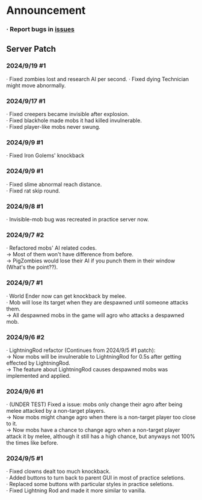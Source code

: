 # Announcement  
### · Report bugs in [**issues**](https://github.com/Seosean/Zombies-Practice-Server-Announcement/issues)  
## Server Patch  
### 2024/9/19 #1  
· Fixed zombies lost and research AI per second.
· Fixed dying Technician might move abnormally.
  
### 2024/9/17 #1  
· Fixed creepers became invisible after explosion.   
· Fixed blackhole made mobs it had killed invulnerable.   
· Fixed player-like mobs never swung.   
  
### 2024/9/9 #1  
· Fixed Iron Golems' knockback

### 2024/9/9 #1  
· Fixed slime abnormal reach distance.  
· Fixed rat skip round.  
  
### 2024/9/8 #1  
· Invisible-mob bug was recreated in practice server now.  
  
### 2024/9/7 #2  
· Refactored mobs' AI related codes.  
  -> Most of them won't have difference from before.  
  -> PigZombies would lose their AI if you punch them in their window (What's the point??).  
  
### 2024/9/7 #1  
· World Ender now can get knockback by melee.  
· Mob will lose its target when they are despawned until someone attacks them.  
  -> All despawned mobs in the game will agro who attacks a despawned mob.    
  
### 2024/9/6 #2  
· LightningRod refactor (Continues from 2024/9/5 #1 patch):  
  -> Now mobs will be invulnerable to LightningRod for 0.5s after getting effected by LightningRod.  
  -> The feature about LightningRod causes despawned mobs was implemented and applied.  
  
### 2024/9/6 #1  
· (UNDER TEST) Fixed a issue: mobs only change their agro after being melee attacked by a non-target players.  
  -> Now mobs might change agro when there is a non-target player too close to it.  
  -> Now mobs have a chance to change agro when a non-target player attack it by melee, although it still has a high chance, but anyways not 100% the times like before.  
  
### 2024/9/5 #1  
· Fixed clowns dealt too much knockback.  
· Added buttons to turn back to parent GUI in most of practice seletions.  
· Replaced some buttons with particular styles in practice seletions.  
· Fixed Lightning Rod and made it more similar to vanilla.  
